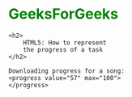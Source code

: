 <!DOCTYPE html>
<html>
  
<head>
    <title>
        Represent the progress of a task
    </title>
</head>
  
<body>
    <h1 style="color:green;">
        GeeksForGeeks
    </h1>
  
    <h2>
        HTML5: How to represent 
        the progress of a task
    </h2>
      
    Downloading progress for a song:
    <progress value="57" max="100">
    </progress>
</body>
  
</html>  
